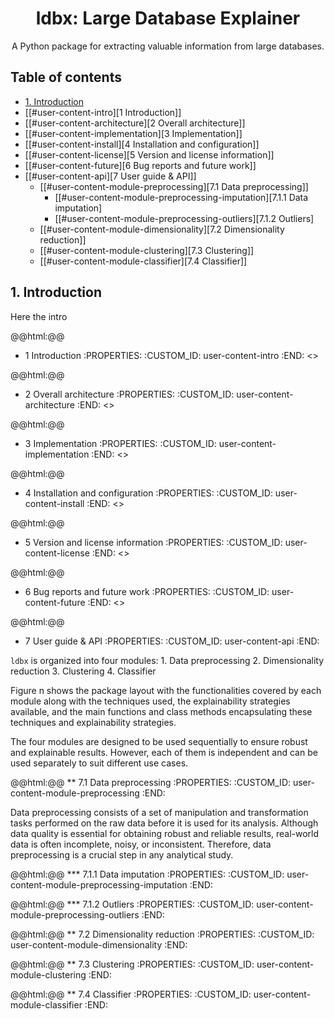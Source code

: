 <!-- title -->
<div align="center">
  <h1>ldbx: Large Database Explainer</h1>
</div>

<!-- Short description -->
<p align="center">
   A Python package for extracting valuable information from large databases.
</p>

## Table of contents
- [1. Introduction](#introduction)
- [[#user-content-intro][1 Introduction]]
- [[#user-content-architecture][2 Overall architecture]]
- [[#user-content-implementation][3 Implementation]]
- [[#user-content-install][4 Installation and configuration]]
- [[#user-content-license][5 Version and license information]]
- [[#user-content-future][6 Bug reports and future work]]
- [[#user-content-api][7 User guide & API]]
	- [[#user-content-module-preprocessing][7.1 Data preprocessing]]
		- [[#user-content-module-preprocessing-imputation][7.1.1 Data imputation]
		- [[#user-content-module-preprocessing-outliers][7.1.2 Outliers]
	- [[#user-content-module-dimensionality][7.2 Dimensionality reduction]]
	- [[#user-content-module-clustering][7.3 Clustering]]
	- [[#user-content-module-classifier][7.4 Classifier]]

## 1. Introduction

Here the intro

@@html:<a name="intro">@@
* 1 Introduction
:PROPERTIES:
:CUSTOM_ID: user-content-intro
:END:
<<TO-DO>>

@@html:<a name="architecture">@@
* 2 Overall architecture
:PROPERTIES:
:CUSTOM_ID: user-content-architecture
:END:
<<TO-DO>>

@@html:<a name="implementation">@@
* 3 Implementation
:PROPERTIES:
:CUSTOM_ID: user-content-implementation
:END:
<<TO-DO>>

@@html:<a name="install">@@
* 4 Installation and configuration
:PROPERTIES:
:CUSTOM_ID: user-content-install
:END:
<<TO-DO>>

@@html:<a name="license">@@
* 5 Version and license information
:PROPERTIES:
:CUSTOM_ID: user-content-license
:END:
<<TO-DO>>

@@html:<a name="future">@@
* 6 Bug reports and future work
:PROPERTIES:
:CUSTOM_ID: user-content-future
:END:
<<TO-DO>>

@@html:<a name="api">@@
* 7 User guide & API
:PROPERTIES:
:CUSTOM_ID: user-content-api
:END:

`ldbx` is organized into four modules:
	1. Data preprocessing
	2. Dimensionality reduction
	3. Clustering
	4. Classifier

Figure n shows the package layout with the functionalities covered by each module along with the techniques used, the explainability strategies available, and the main functions and class methods encapsulating these techniques and explainability strategies.

The four modules are designed to be used sequentially to ensure robust and explainable results. However, each of them is independent and can be used separately to suit different use cases.

@@html:<a name="module-preprocessing">@@
** 7.1 Data preprocessing
:PROPERTIES:
:CUSTOM_ID: user-content-module-preprocessing
:END:

Data preprocessing consists of a set of manipulation and transformation tasks performed on the raw data before it is used for its analysis. Although data quality is essential for obtaining robust and reliable results, real-world data is often incomplete, noisy, or inconsistent. Therefore, data preprocessing is a crucial step in any analytical study.

@@html:<a name="module-preprocessing-imputation">@@
*** 7.1.1 Data imputation
:PROPERTIES:
:CUSTOM_ID: user-content-module-preprocessing-imputation
:END:



@@html:<a name="module-preprocessing-outliers">@@
*** 7.1.2 Outliers
:PROPERTIES:
:CUSTOM_ID: user-content-module-preprocessing-outliers
:END:



@@html:<a name="module-dimensionality">@@
** 7.2 Dimensionality reduction
:PROPERTIES:
:CUSTOM_ID: user-content-module-dimensionality
:END:



@@html:<a name="module-clustering">@@
** 7.3 Clustering
:PROPERTIES:
:CUSTOM_ID: user-content-module-clustering
:END:




@@html:<a name="module-classifier">@@
** 7.4 Classifier
:PROPERTIES:
:CUSTOM_ID: user-content-module-classifier
:END:

